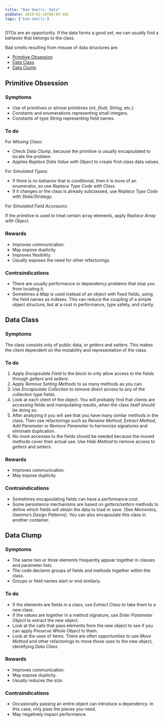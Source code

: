 ```yaml
---
title: "Bad Smells: Data"
pubDate: 2019-03-20T08:09:48Z
tags: ['bad-smells']
---
```

DTOs are an opportunity. If the data forms a good set, we can usually find a behavior that belongs to the class.

Bad smells resulting from misuse of data structures are:

* [Primitive Obsession](#primitive-obsession)
* [Data Class](#data-class)
* [Data Clump](#data-clump)

## Primitive Obsession
### Symptoms

* Use of primitives or almost primitives (*int*, *float*, *String*, etc.).
* Constants and enumerations representing small integers.
* Constants of type *String* representing field names.

### To do

For *Missing Class*:

* Check *Data Clump*, because the primitive is usually encapsulated to locate the problem.
* Applies *Replace Data Value with Object* to create first-class data values.

For *Simulated Types*:

* If there is no behavior that is conditional, then it is more of an enumerator, so use *Replace Type Code with Class*.
* If it changes or the class is already subclassed, use *Replace Type Code with State/Strategy*.

For *Simulated Field Accessors*:

If the primitive is used to treat certain array elements, apply *Replace Array with Object*.

### Rewards

* Improves communication.
* May expose duplicity.
* Improves flexibility.
* Usually exposes the need for other refactorings.

### Contraindications

* There are usually performance or dependency problems that stop you from locating it.
* Sometimes a *Map* is used instead of an object with fixed fields, using the field names as indexes. This can reduce the coupling of a simple object structure, but at a cost in performance, type safety, and clarity.

## Data Class
### Symptoms

The class consists only of public data, or *getters* and *setters*. This makes the client dependent on the mutability and representation of the class.

### To do

1. Apply *Encapsulate Field* to the block to only allow access to the fields through *getters* and *setters*.
2. Apply *Remove Setting Methods* to as many methods as you can.
3. Use *Encapsulate Collection* to remove direct access to any of the collection type fields.
4. Look at each client of the object. You will probably find that clients are accessing fields and manipulating results, when the class itself should be doing so.
5. After analyzing it you will see that you have many similar methods in the class. Then use refactorings such as *Rename Method*, *Extract Method*, *Add Parameter* or *Remove Parameter* to harmonize signatures and eliminate duplication.
6. No more accesses to the fields should be needed because the moved methods cover their actual use. Use *Hide Method* to remove access to *getters* and *setters*.

### Rewards

* Improves communication.
* May expose duplicity.

### Contraindications

* Sometimes encapsulating fields can have a performance cost.
* Some persistence mechanisms are based on *getters/setters* methods to define which fields will obtain the data to load or save. (See *Mementos, Gamma’s Design Patterns*). You can also encapsulate this class in another container.

## Data Clump
### Symptoms

* The same two or three elements frequently appear together in classes and parameter lists.
* The code declares groups of fields and methods together within the class.
* Groups or field names start or end similarly.

### To do

* If the elements are fields in a class, use *Extract Class* to take them to a new class.
* If the values are together in a method signature, use *Enter Parameter Object* to extract the new object.
* Look at the calls that pass elements from the new object to see if you can apply *Preserve Whole Object* to them.
* Look at the uses of items. There are often opportunities to use *Move Method* and other refactorings to move those uses to the new object, identifying *Data Class*.

### Rewards

* Improves communication.
* May expose duplicity.
* Usually reduces the size.

### Contraindications

* Occasionally passing an entire object can introduce a dependency. In this case, only pass the pieces you need.
* May negatively impact performance.